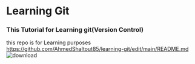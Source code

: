# Learning Git
### This Tutorial for Learning git(Version Control)
this repo is for Learning purposes
https://github.com/AhmedShaltout85/learning-git/edit/main/README.md
![download](https://github.com/AhmedShaltout85/learning-git/assets/59527958/8333655d-febb-462f-a457-142bf40cdbdc)

